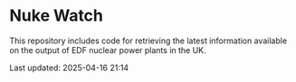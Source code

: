 # Nuke Watch

This repository includes code for retrieving the latest information available on the output of EDF nuclear power plants in the UK.

Last updated: 2025-04-16 21:14